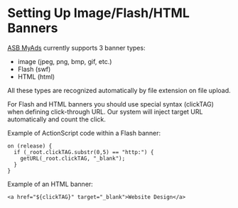 # Setting Up Image/Flash/HTML Banners #

[ASB MyAds](http://www.adserverbeans.com/asb_myads.html) currently supports 3 banner types:
  * image (jpeg, png, bmp, gif, etc.)
  * Flash (swf)
  * HTML (html)

All these types are recognized automatically by file extension on file upload.

For Flash and HTML banners you should use special syntax (clickTAG) when defining click-through URL. Our system will inject target URL automatically and count the click.

Example of ActionScript code within a Flash banner:
```
on (release) {
  if (_root.clickTAG.substr(0,5) == "http:") {
    getURL(_root.clickTAG, "_blank");
  }
}
```
Example of an HTML banner:
```
<a href="${clickTAG}" target="_blank">Website Design</a>
```